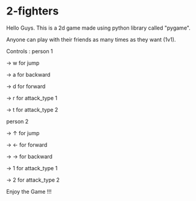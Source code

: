 # 2-fighters
Hello Guys. This is a 2d game made using python library called "pygame".

Anyone can play with their friends as many times as they want (1v1).

Controls :
person 1

 -> w for jump
 
 -> a for backward
 
 -> d for forward
 
 -> r for attack_type 1
 
 -> t for attack_type 2

person 2

 -> ↑ for jump
 
 -> ← for forward
 
 -> → for backward
 
 -> 1 for attack_type 1
 
 -> 2 for attack_type 2

 Enjoy the Game !!!
